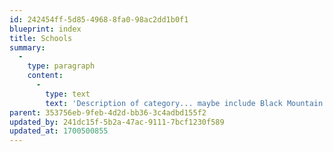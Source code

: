 ```yaml
---
id: 242454ff-5d85-4968-8fa0-98ac2dd1b0f1
blueprint: index
title: Schools
summary:
  -
    type: paragraph
    content:
      -
        type: text
        text: 'Description of category... maybe include Black Mountain College?'
parent: 353756eb-9feb-4d2d-bb36-3c4adbd155f2
updated_by: 241dc15f-5b2a-47ac-9111-7bcf1230f589
updated_at: 1700500855
---
```

